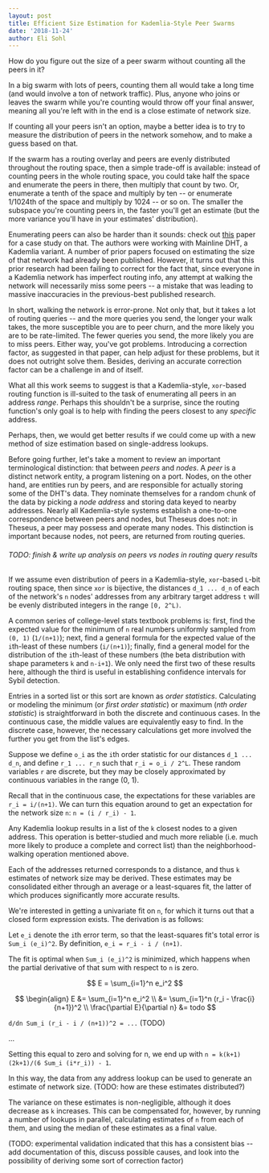 ```yaml
---
layout: post
title: Efficient Size Estimation for Kademlia-Style Peer Swarms
date: '2018-11-24'
author: Eli Sohl
---
```



How do you figure out the size of a peer swarm without counting all the peers in it?

In a big swarm with lots of peers, counting them all would take a long time (and would involve a ton of network traffic). Plus, anyone who joins or leaves the swarm while you're counting would throw off your final answer, meaning all you're left with in the end is a close estimate of network size.

If counting all your peers isn't an option, maybe a better idea is to try to measure the distribution of peers in the network somehow, and to make a guess based on that. 

If the swarm has a routing overlay and peers are evenly distributed throughout the routing space, then a simple trade-off is available: instead of counting peers in the whole routing space, you could take half the space and enumerate the peers in there, then multiply that count by two. Or, enumerate a tenth of the space and multiply by ten -- or enumerate 1/1024th of the space and multiply by 1024 -- or so on. The smaller the subspace you're counting peers in, the faster you'll get an estimate (but the more variance you'll have in your estimates' distribution).

Enumerating peers can also be harder than it sounds: check out [this](#https://www.cs.helsinki.fi/u/lxwang/publications/P2P2013_13.pdf) paper for a case study on that. The authors were working with Mainline DHT, a Kademlia variant. A number of prior papers focused on estimating the size of that network had already been published. However, it turns out that this prior research had been failing to correct for the fact that, since everyone in a Kademlia network has imperfect routing info, any attempt at walking the network will necessarily miss some peers -- a mistake that was leading to massive inaccuracies in the previous-best published research.

In short, walking the network is error-prone. Not only that, but it takes a lot of routing queries -- and the more queries you send, the longer your walk takes, the more susceptible you are to peer churn, and the more likely you are to be rate-limited. The fewer queries you send, the more likely you are to miss peers. Either way, you've got problems. Introducing a correction factor, as suggested in that paper, can help adjust for these problems, but it does not outright solve them. Besides, deriving an accurate correction factor can be a challenge in and of itself.

What all this work seems to suggest is that a Kademlia-style, `xor`-based routing function is ill-suited to the task of enumerating all peers in an address _range_. Perhaps this shouldn't be a surprise, since the routing function's only goal is to help with finding the peers closest to any _specific_ address.

Perhaps, then, we would get better results if we could come up with a new method of size estimation based on single-address lookups.

Before going further, let's take a moment to review an important terminological distinction: that between _peers_ and _nodes_. A _peer_ is a distinct network entity, a program listening on a port. Nodes, on the other hand, are entities run by peers, and are responsible for actually storing some of the DHT's data. They nominate themselves for a random chunk of the data by picking a _node address_ and storing data keyed to nearby addresses. Nearly all Kademlia-style systems establish a one-to-one correspondence between peers and nodes, but Theseus does not: in Theseus, a peer may possess and operate many nodes. This distinction is important because nodes, not peers, are returned from routing queries.

<h6>TODO: finish & write up analysis on peers vs nodes in routing query results</h6>

If we assume even distribution of peers in a Kademlia-style, `xor`-based `L`-bit routing space, then since `xor` is bijective, the distances `d_1 ... d_n` of each of the network's `n` nodes' addresses from any arbitrary target address `t` will be evenly distributed integers in the range `[0, 2^L)`.

A common series of college-level stats textbook problems is: first, find the expected value for the minimum of `n` real numbers uniformly sampled from `(0, 1)` (`1/(n+1)`); next, find a general formula for the expected value of the `i`th-least of these numbers (`i/(n+1)`); finally, find a general model for the distribution of the `i`th-least of these numbers (the beta distribution with shape parameters `k` and `n-i+1`). We only need the first two of these results here, although the third is useful in establishing confidence intervals for Sybil detection.

Entries in a sorted list or this sort are known as _order statistics_. Calculating or modeling the minimum (or _first order statistic_) or maximum (_nth order statistic_) is straightforward in both the discrete and continuous cases. In the continuous case, the middle values are equivalently easy to find. In the discrete case, however, the necessary calculations get more involved the further you get from the list's edges.

Suppose we define `o_i` as the `i`th order statistic for our distances `d_1 ... d_n`, and define `r_1 ... r_n` such that `r_i = o_i / 2^L`. These random variables `r` are discrete, but they may be closely approximated by continuous variables in the range (0, 1).

Recall that in the continuous case, the expectations for these variables are `r_i = i/(n+1)`. We can turn this equation around to get an expectation for the network size `n`: `n = (i / r_i) - 1`.

Any Kademlia lookup results in a list of the `k` closest nodes to a given address. This operation is better-studied and much more reliable (i.e. much more likely to produce a complete and correct list) than the neighborhood-walking operation mentioned above.

Each of the addresses returned corresponds to a distance, and thus `k` estimates of network size may be derived. These estimates may be consolidated either through an average or a least-squares fit, the latter of which produces significantly more accurate results.

We're interested in getting a univariate fit on `n`, for which it turns out that a closed form expression exists. The derivation is as follows:

Let `e_i` denote the `i`th error term, so that the least-squares fit's total error is `Sum_i (e_i)^2`. By definition, `e_i = r_i - i / (n+1)`.

The fit is optimal when `Sum_i (e_i)^2` is minimized, which happens when the partial derivative of that sum with respect to `n` is zero.

$$
E = \sum_{i=1}^n e_i^2
$$

$$
\begin{align}
E &= \sum_{i=1}^n e_i^2 \\
  &= \sum_{i=1}^n (r_i - \frac{i}{n+1})^2 \\
\frac{\partial E}{\partial n} &= todo
$$

`d/dn Sum_i (r_i - i / (n+1))^2 = ...` (TODO)

...

Setting this equal to zero and solving for n, we end up with `n = k(k+1)(2k+1)/(6 Sum_i (i*r_i)) - 1`.

In this way, the data from any address lookup can be used to generate an estimate of network size. (TODO: how are these estimates distributed?) 

The variance on these estimates is non-negligible, although it does decrease as `k` increases. This can be compensated for, however, by running a number of lookups in parallel, calculating estimates of `n` from each of them, and using the median of these estimates as a final value.

(TODO: experimental validation indicated that this has a consistent bias -- add documentation of this, discuss possible causes, and look into the possibility of deriving some sort of correction factor)
